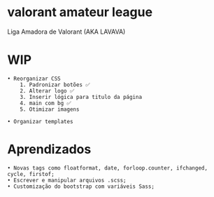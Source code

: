# valorant amateur league

 Liga Amadora de Valorant (AKA LAVAVA)

# WIP

    • Reorganizar CSS
        1. Padronizar botões ✅
        2. Alterar logo ✅
        3. Inserir lógica para titulo da página
        4. main com bg ✅
        5. Otimizar imagens

    • Organizar templates

# Aprendizados
    • Novas tags como floatformat, date, forloop.counter, ifchanged, cycle, firstof;
    • Escrever e manipular arquivos .scss;
    • Customização do bootstrap com variáveis Sass;